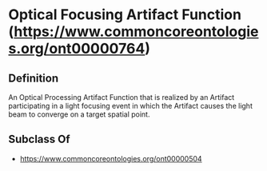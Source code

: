 # Optical Focusing Artifact Function (https://www.commoncoreontologies.org/ont00000764)

## Definition
An Optical Processing Artifact Function that is realized by an Artifact participating in a light focusing event in which the Artifact causes the light beam to converge on a target spatial point.

## Subclass Of
- https://www.commoncoreontologies.org/ont00000504

